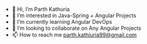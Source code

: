 - 👋 Hi, I’m Parth Kathuria
- 👀 I’m interested in Java-Spring + Angular Projects
- 🌱 I’m currently learning Angular DevOps
- 💞️ I’m looking to collaborate on Any Angular Projects
- 📫 How to reach me parth.kathiuria99@gmail.com

<!---
ParthDevTs/ParthDevTs is a ✨ special ✨ repository because its `README.md` (this file) appears on your GitHub profile.
You can click the Preview link to take a look at your changes.
--->


